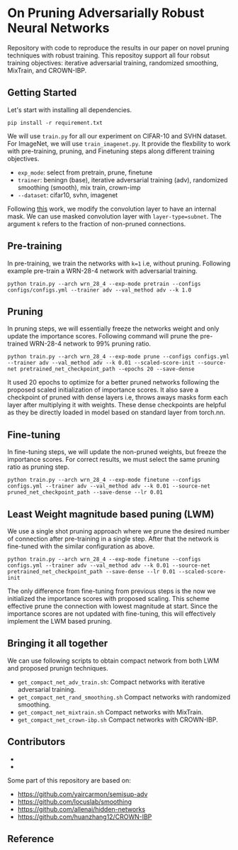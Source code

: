 # On Pruning Adversarially Robust Neural Networks

Repository with code to reproduce the results in our paper on novel pruning techniques with robust training. This repositoy support all four robsut training objectives: iterative adversarial training, randomized smoothing, MixTrain, and CROWN-IBP.



## Getting Started

Let's start with installing all dependencies. 

`pip install -r requirement.txt`



We will use `train.py` for all our experiment on CIFAR-10 and SVHN dataset. For ImageNet, we will use `train_imagenet.py`. It provide the flexbility to work with pre-training, pruning, and Finetuning steps along different training objectives.

- `exp_mode`: select from pretrain, prune, finetune
- `trainer`: beningn (base), iterative adversarial training (adv), randomized smoothing (smooth), mix train, crown-imp 
- `--dataset`: cifar10, svhn, imagenet



Following [this](https://github.com/allenai/hidden-networks) work, we modify the convolution layer to have an internal mask. We can use masked convolution layer with `layer-type=subnet`. The argument `k` refers to the fraction of non-pruned connections.



## Pre-training

In pre-training, we train the networks with `k=1` i.e, without pruning. Following example pre-train a WRN-28-4 network with adversarial training.

`python train.py --arch wrn_28_4 --exp-mode pretrain --configs configs/configs.yml --trainer adv --val_method adv --k 1.0`



## Pruning

In pruning steps, we will essentially freeze the networks weight and only update the importance scores. Following command will prune the pre-trained WRN-28-4 network to 99% pruning ratio.  

`python train.py --arch wrn_28_4 --exp-mode prune --configs configs.yml --trainer adv --val_method adv --k 0.01 --scaled-score-init --source-net pretrained_net_checkpoint_path --epochs 20 --save-dense`

It used 20 epochs to optimize for a better pruned networks following the proposed scaled initialization of importance scores. It also save a checkpoint of pruned with dense layers i.e, throws aways masks form each layer after multiplying it with weights. These dense checkpoints are helpful as they be directly loaded in model based on standard layer from torch.nn. 



## Fine-tuning

In fine-tuning steps, we will update the non-pruned weights, but freeze the importance scores. For correct results, we must select the same pruning ratio as pruning step. 

`python train.py --arch wrn_28_4 --exp-mode finetune --configs configs.yml --trainer adv --val_method adv --k 0.01 --source-net pruned_net_checkpoint_path --save-dense --lr 0.01`



## Least Weight magnitude based puning (LWM)

We use a single shot pruning approach where we prune the desired number of connection after pre-training in a single step. After that the network is fine-tuned with the similar configuration as above. 

`python train.py --arch wrn_28_4 --exp-mode finetune --configs configs.yml --trainer adv --val_method adv --k 0.01 --source-net pretrained_net_checkpoint_path --save-dense --lr 0.01 --scaled-score-init`

The only difference from fine-tuning from previous steps is the now we initialized the importance scores with proposed scaling. This scheme effective prune the connection with lowest magnitude at start. Since the importance scores are not updated with fine-tuning, this will effectively implement the LWM based pruning. 





## Bringing it all together

We can use following scripts to obtain compact network from both LWM and proposed prunign techniques. 

- `get_compact_net_adv_train.sh`: Compact networks with iterative adversarial training. 
- `get_compact_net_rand_smoothing.sh` Compact networks with randomized smoothing.
- `get_compact_net_mixtrain.sh` Compact networks with MixTrain. 
- `get_compact_net_crown-ibp.sh` Compact networks with CROWN-IBP.





## Contributors

* 
* 



Some part of this repository are based on:

* https://github.com/yaircarmon/semisup-adv
* https://github.com/locuslab/smoothing
* https://github.com/allenai/hidden-networks
* https://github.com/huanzhang12/CROWN-IBP



## Reference


